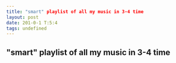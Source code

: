 ```yaml
---
title: "smart" playlist of all my music in 3-4 time
layout: post
date: 201-0-1 T:5:4
tags: undefined
---
```

## "smart" playlist of all my music in 3-4 time

